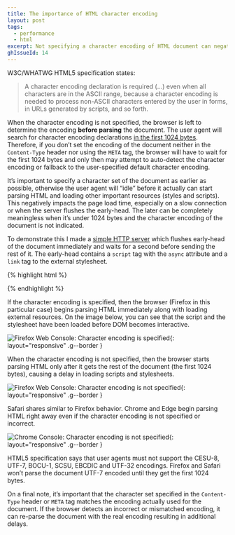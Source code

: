 ```yaml
---
title: The importance of HTML character encoding
layout: post
tags:
  - performance
  - html
excerpt: Not specifying a character encoding of HTML document can negatively impact the page load time.
ghIssueId: 14
---
```


W3C/WHATWG HTML5 specification states:

> A character encoding declaration is required (…) even when all characters are in the ASCII range,
> because a character encoding is needed to process non-ASCII characters entered by the user in forms,
> in URLs generated by scripts, and so forth.

When the character encoding is not specified, the browser is left to determine the encoding __before
parsing__ the document. The user agent will search for character encoding declarations [in the first
1024 bytes](https://html.spec.whatwg.org/multipage/semantics.html#charset1024). Therefore, if you don’t
set the encoding of the document neither in the `Content-Type` header nor using the `META` tag, the browser
will have to wait for the first 1024 bytes and only then may attempt to auto-detect the character encoding
or fallback to the user-specified default character encoding.

It’s important to specify a character set of the document as earlier as possible, otherwise the user agent
will “idle” before it actually can start parsing HTML and loading other important resources (styles and scripts).
This negatively impacts the page load time, especially on a slow connection or when the server flushes
the early-head. The later can be completely meaningless when it’s under 1024 bytes and the character encoding
of the document is not indicated.

To demonstrate this I made a [simple HTTP server](https://gist.github.com/eprev/322cd355319483aaaebbb2da35052281)
which flushes early-head of the document immediately and waits for a second before sending the rest of it.
The early-head contains a `script` tag with the `async` attribute and a `link` tag to the external stylesheet.

{% highlight html %}
<script src="…" async
  onload="console.log({scripts: performance.now()})"></script>
<link href="…" rel="stylesheet"
  onload="console.log({styles: performance.now()})">
<script>
  document.addEventListener(
    'DOMContentLoaded',
    () => console.log({DOMContentLoaded: performance.now()})
  );
</script>
{% endhighlight %}

If the character encoding is specified, then the browser (Firefox in this particular case) begins parsing HTML
immediately along with loading external resources. On the image below, you can see that the script and
the stylesheet have been loaded before DOM becomes interactive.

![Firefox Web Console: Character encoding is specified]({{site_url}}/images/posts/ff-charset-is-specified.png
"When the character encoding is specified, Firefox starts loading styles and scripts as it is parsing the HTML."){:
  layout="responsive" .g--border
}

When the character encoding is not specified, then the browser starts parsing HTML only after it gets
the rest of the document (the first 1024 bytes), causing a delay in loading scripts and stylesheets.

![Firefox Web Console: Character encoding is not specified]({{site_url}}/images/posts/ff-charset-is-not-specified.png
"When the character encoding is not specified, Firefox waits for the first 1024 bytes before it begins loading styles and scripts."){:
  layout="responsive" .g--border
}

Safari shares similar to Firefox behavior. Chrome and Edge begin parsing HTML right away even if the character
encoding is not specified or incorrect.

![Chrome Console: Character encoding is not specified]({{site_url}}/images/posts/chrome-charset-is-not-specified.png
"Chrome starts parsing the HTML and loading styles and scripts as it is loading the document even if the character encoding is not specified."){:
  layout="responsive" .g--border
}

HTML5 specification says that user agents must not support the CESU-8, UTF-7, BOCU-1, SCSU, EBCDIC
and UTF-32 encodings. Firefox and Safari won’t parse the document UTF-7 encoded until they get
the first 1024 bytes.

On a final note, it’s important that the character set specified in the `Content-Type` header or `META` tag
matches the encoding actually used for the document. If the browser detects an incorrect or mismatched encoding,
it can re-parse the document with the real encoding resulting in additional delays.
